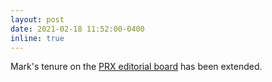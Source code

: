```yaml
---
layout: post
date: 2021-02-18 11:52:00-0400
inline: true
---
```


Mark's tenure on the [PRX editorial board](https://journals.aps.org/prx/staff) has been extended. 
